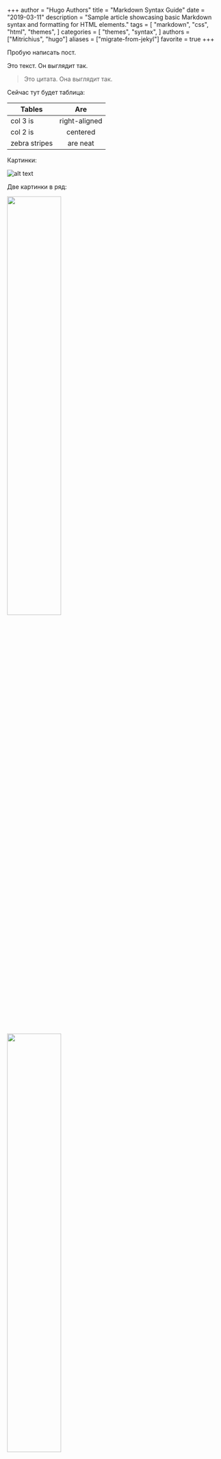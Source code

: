+++
author = "Hugo Authors"
title = "Markdown Syntax Guide"
date = "2019-03-11"
description = "Sample article showcasing basic Markdown syntax and formatting for HTML elements."
tags = [
    "markdown",
    "css",
    "html",
    "themes",
]
categories = [
    "themes",
    "syntax",
]
authors = ["Mitrichius", "hugo"]
aliases = ["migrate-from-jekyl"]
favorite = true
+++

Пробую написать пост. 

Это текст. Он выглядит так. 

> Это цитата. Она выглядит так. 

Сейчас тут будет таблица: 

| Tables        | Are           | 
| ------------- |:-------------:| 
| col 3 is      | right-aligned | 
| col 2 is      | centered      |   
| zebra stripes | are neat      |   


Картинки: 

![alt text](https://img2.teletype.in/files/53/8c/538cf3fa-a83a-4923-87ba-619d4e54fee1.jpeg "Logo Title Text 1")

Две картинки в ряд: 

<p float="left">
  <img src="https://img2.teletype.in/files/53/8c/538cf3fa-a83a-4923-87ba-619d4e54fee1.jpeg" width="50%" />
  <img src="https://img4.teletype.in/files/f4/91/f4919a28-a298-4dcb-aabc-aa9466afe340.jpeg" width="50%" />
</p>

<p float="horizontal">
  <img src="https://img2.teletype.in/files/53/8c/538cf3fa-a83a-4923-87ba-619d4e54fee1.jpeg" width="50%" />
  <img src="https://img4.teletype.in/files/f4/91/f4919a28-a298-4dcb-aabc-aa9466afe340.jpeg" width="50%" />
</p>


Твит:

<blockquote class="twitter-tweet"><p lang="es" dir="ltr">Te duele? Me encanta</p>&mdash; Alberto Fernández (@alferdez) <a href="https://twitter.com/alferdez/status/991746568033394690?ref_src=twsrc%5Etfw">May 2, 2018</a></blockquote> <script async src="https://platform.twitter.com/widgets.js" charset="utf-8"></script>


Видео: 

<iframe width="560" height="315" src="https://www.youtube.com/embed/En6iPYX6gVE" title="YouTube video player" frameborder="0" allow="accelerometer; autoplay; clipboard-write; encrypted-media; gyroscope; picture-in-picture; web-share" allowfullscreen></iframe>


